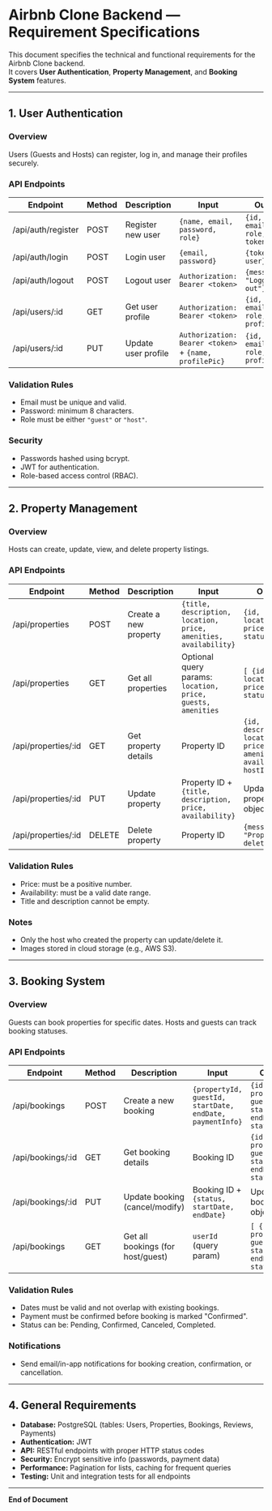 # Airbnb Clone Backend — Requirement Specifications

This document specifies the technical and functional requirements for the Airbnb Clone backend.  
It covers **User Authentication**, **Property Management**, and **Booking System** features.

---

## 1. User Authentication

### **Overview**
Users (Guests and Hosts) can register, log in, and manage their profiles securely.

### **API Endpoints**

| Endpoint           | Method | Description                    | Input                                         | Output                        |
|-------------------|--------|--------------------------------|-----------------------------------------------|-------------------------------|
| /api/auth/register | POST   | Register new user              | `{name, email, password, role}`              | `{id, name, email, role, token}` |
| /api/auth/login    | POST   | Login user                     | `{email, password}`                           | `{token, user}`               |
| /api/auth/logout   | POST   | Logout user                    | `Authorization: Bearer <token>`              | `{message: "Logged out"}`    |
| /api/users/:id     | GET    | Get user profile               | `Authorization: Bearer <token>`              | `{id, name, email, role, profilePic}` |
| /api/users/:id     | PUT    | Update user profile            | `Authorization: Bearer <token>` + `{name, profilePic}` | `{id, name, email, role, profilePic}` |

### **Validation Rules**
- Email must be unique and valid.
- Password: minimum 8 characters.
- Role must be either `"guest"` or `"host"`.

### **Security**
- Passwords hashed using bcrypt.
- JWT for authentication.
- Role-based access control (RBAC).

---

## 2. Property Management

### **Overview**
Hosts can create, update, view, and delete property listings.

### **API Endpoints**

| Endpoint             | Method | Description                     | Input                                                   | Output                                   |
|---------------------|--------|---------------------------------|---------------------------------------------------------|-----------------------------------------|
| /api/properties      | POST   | Create a new property           | `{title, description, location, price, amenities, availability}` | `{id, title, location, price, status}` |
| /api/properties      | GET    | Get all properties              | Optional query params: `location, price, guests, amenities` | `[ {id, title, location, price, status} ]` |
| /api/properties/:id  | GET    | Get property details            | Property ID                                             | `{id, title, description, location, price, amenities, availability, hostId}` |
| /api/properties/:id  | PUT    | Update property                | Property ID + `{title, description, price, availability}` | Updated property object                  |
| /api/properties/:id  | DELETE | Delete property                | Property ID                                             | `{message: "Property deleted"}`         |

### **Validation Rules**
- Price: must be a positive number.
- Availability: must be a valid date range.
- Title and description cannot be empty.

### **Notes**
- Only the host who created the property can update/delete it.
- Images stored in cloud storage (e.g., AWS S3).

---

## 3. Booking System

### **Overview**
Guests can book properties for specific dates. Hosts and guests can track booking statuses.

### **API Endpoints**

| Endpoint             | Method | Description                     | Input                                                   | Output                                   |
|---------------------|--------|---------------------------------|---------------------------------------------------------|-----------------------------------------|
| /api/bookings        | POST   | Create a new booking            | `{propertyId, guestId, startDate, endDate, paymentInfo}` | `{id, propertyId, guestId, startDate, endDate, status}` |
| /api/bookings/:id    | GET    | Get booking details             | Booking ID                                             | `{id, propertyId, guestId, startDate, endDate, status}` |
| /api/bookings/:id    | PUT    | Update booking (cancel/modify) | Booking ID + `{status, startDate, endDate}`           | Updated booking object                   |
| /api/bookings        | GET    | Get all bookings (for host/guest)| `userId` (query param)                                 | `[ {id, propertyId, guestId, startDate, endDate, status} ]` |

### **Validation Rules**
- Dates must be valid and not overlap with existing bookings.
- Payment must be confirmed before booking is marked "Confirmed".
- Status can be: Pending, Confirmed, Canceled, Completed.

### **Notifications**
- Send email/in-app notifications for booking creation, confirmation, or cancellation.

---

## 4. General Requirements

- **Database:** PostgreSQL (tables: Users, Properties, Bookings, Reviews, Payments)
- **Authentication:** JWT
- **API:** RESTful endpoints with proper HTTP status codes
- **Security:** Encrypt sensitive info (passwords, payment data)
- **Performance:** Pagination for lists, caching for frequent queries
- **Testing:** Unit and integration tests for all endpoints

---

**End of Document**
